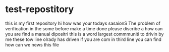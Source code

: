 # test-repostitory
this is my first repository
hi how was your todays sasaionS
The problem of verification
in the some before make a time done
please discribe a how can you are find a manual dipositri
this is a word largest commmuniti to drivin by me
these tow line olrady has driven 
if you are com in third line you can
find how can we news this file
